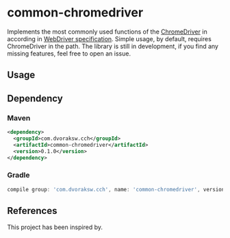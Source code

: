 # common-chromedriver

Implements the most commonly used functions of the [ChromeDriver](https://chromedriver.chromium.org/) in according in
[WebDriver specification](https://www.w3.org/TR/webdriver2/). Simple usage, by default, requires ChromeDriver in the
path. The library is still in development, if you find any missing features, feel free to open an issue.

## Usage

## Dependency

### Maven

```xml
<dependency>
  <groupId>com.dvoraksw.cch</groupId>
  <artifactId>common-chromedriver</artifactId>
  <version>0.1.0</version>
</dependency>
```

### Gradle

```groovy
compile group: 'com.dvoraksw.cch', name: 'common-chromedriver', version: '0.1.0'
```

## References

This project has been inspired by.